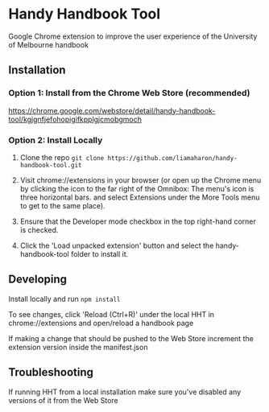 # Handy Handbook Tool
Google Chrome extension to improve the user experience of the University of Melbourne handbook

## Installation

### Option 1: Install from the Chrome Web Store (recommended)
https://chrome.google.com/webstore/detail/handy-handbook-tool/kgjgnfjefohopigifkpplgjcmobgmoch

### Option 2: Install Locally

1. Clone the repo ```git clone https://github.com/liamaharon/handy-handbook-tool.git```

2. Visit chrome://extensions in your browser (or open up the Chrome menu by clicking the icon to the far right of the Omnibox:  The menu's icon is three horizontal bars. and select Extensions under the More Tools menu to get to the same place).

3. Ensure that the Developer mode checkbox in the top right-hand corner is checked.

4. Click the 'Load unpacked extension' button and select the handy-handbook-tool folder to install it.

## Developing

Install locally and run ```npm install```

To see changes, click 'Reload (Ctrl+R)' under the local HHT in chrome://extensions and open/reload a handbook page

If making a change that should be pushed to the Web Store increment the extension version inside the manifest.json

## Troubleshooting

If running HHT from a local installation make sure you've disabled any versions of it from the Web Store
